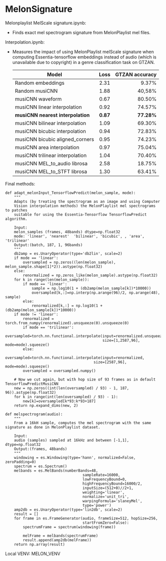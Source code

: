 # MelonSignature
Melonplaylist MelScale signature.ipynb:
* Finds exact mel spectrogram signature from MelonPlaylist mel files.

Interpolation.ipynb:
* Measures the impact of using MelonPlaylist melScale signature when computing Essentia-tensorflow embeddings instead of audio (which is unavailable due to copyright) in a genre classification task on GTZAN.


    | Model        | Loss           | GTZAN accuracy  |
    | ------------- |:-------------:| -----:|
    | Random embeddings      | 2.31 | 9.37% |
    | Random musiCNN      | 1.88 | 40,58% |
    | musiCNN waveform      |    0.67   |   80.50% |
    | musiCNN linear interpolation | 0.92      |    74.57% |
    | <strong>musiCNN nearest interpolation</strong> | <strong>0.87    </strong>  |  <strong>  77.28% </strong>|
    | musiCNN bilinear interpolation | 1.09     |    69.30% |
    | musiCNN bicubic interpolation |   0.94   |    72.83% |
    | musiCNN bicubic aligned_corners |   0.95   |    74.23% |
    | musiCNN area interpolation |      0.97 |    75.04% |
    | musiCNN trilinear interpolation |  1.04     |    70.40% |
    | musiCNN MEL_to_audio librosa |  2.58     |    18.75% |
    | musiCNN MEL_to_STFT librosa |    1.30   |    63.41% |

Final methods:


```
def adapt_melonInput_TensorflowPredict(melon_sample, mode):
    """
    Adapts (by treating the spectrogram as an image and using Computer 
    Vision interpolation methods) the MelonPlaylist mel spectrograms to patches
    suitable for using the Essentia-Tensorflow TensorflowPredict algorithm.

    Input:
    melon_samples (frames, 48bands) dtype=np.float32
    mode: 'linear', 'nearest'  'bilinear', 'bicubic', , 'area', 'trilinear'
    Output:(batch, 187, 1, 96bands)
    """
    db2amp = es.UnaryOperator(type='db2lin', scale=2)
    if mode == 'linear':
        oversampled = np.zeros((len(melon_sample), melon_sample.shape[1]*2)).astype(np.float32)
    else:
        renormalized = np.zeros_like(melon_sample).astype(np.float32)
    for k in range(len(melon_sample)):
        if mode == 'linear':
            sample = np.log10(1 + (db2amp(melon_sample[k])*10000))
            oversampled[k,:]=np.interp(np.arange(96)/2, np.arange(48), sample)
        else:
            renormalized[k,:] = np.log10(1 + (db2amp(melon_sample[k])*10000))
    if mode != 'linear':
        renormalized = torch.from_numpy(renormalized).unsqueeze(0).unsqueeze(0)
        if mode == 'trilinear':
            oversampled=torch.nn.functional.interpolate(input=renormalized.unsqueeze(0), 
                                            size=[1,2587,96], mode=mode).squeeze()
        else:
            oversampled=torch.nn.functional.interpolate(input=renormalized, 
                                        size=[2587,96], mode=mode).squeeze()
        oversampled = oversampled.numpy()
    
    # Now we cut again, but with hop size of 93 frames as in default TensorflowPredictMusiCNN
    new = np.zeros((int(len(oversampled) / 93) - 1, 187, 96)).astype(np.float32)
    for k in range(int(len(oversampled) / 93) - 1):
        new[k]=oversampled[k*93:k*93+187]
    return np.expand_dims(new, 2)
```

```
def melspectrogram(audio):
    """
    From a 16kH sample, computes the mel spectrogram with the same signature as done in MelonPlaylist dataset.
    
    Input:
    audio (samples) sampled at 16kHz and between [-1,1], dtype=np.float32
    Output:(frames, 48bands)
    """    
    windowing = es.Windowing(type='hann', normalized=False, zeroPadding=0)
    spectrum = es.Spectrum()
    melbands = es.MelBands(numberBands=48,
                                   sampleRate=16000,
                                   lowFrequencyBound=0,
                                   highFrequencyBound=16000/2,
                                   inputSize=(512+0)//2+1,
                                   weighting='linear',
                                   normalize='unit_tri',
                                   warpingFormula='slaneyMel',
                                   type='power')
    amp2db = es.UnaryOperator(type='lin2db', scale=2)
    result = []
    for frame in es.FrameGenerator(audio, frameSize=512, hopSize=256,
                                   startFromZero=False):
        spectrumFrame = spectrum(windowing(frame))

        melFrame = melbands(spectrumFrame)
        result.append(amp2db(melFrame))
    return np.array(result)
```


Local VENV: MELON_VENV
